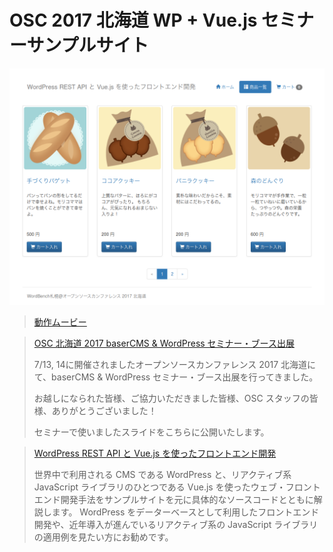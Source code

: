 # OSC 2017 北海道 WP + Vue.js セミナーサンプルサイト

![スクリーンショット](./doc/screenshot.png)

> [動作ムービー](https://raw.githubusercontent.com/h1romas4/wp-vuejs-sample/master/doc/osc2017do-pre.mp4)

> [OSC 北海道 2017 baserCMS & WordPress セミナー・ブース出展](http://another.maple4ever.net/archives/2296/)
>
> 7/13, 14に開催されましたオープンソースカンファレンス 2017 北海道にて、baserCMS & WordPress セミナー・ブース出展を行ってきました。
>
> お越しになられた皆様、ご協力いただきました皆様、OSC スタッフの皆様、ありがとうございました！
>
> セミナーで使いましたスライドをこちらに公開いたします。

> [WordPress REST API と Vue.js を使ったフロントエンド開発](https://www.ospn.jp/osc2017-do/modules/eguide/event.php?eid=38)
>
> 世界中で利用される CMS である WordPress と、リアクティブ系 JavaScript ライブラリのひとつである
Vue.js を使ったウェブ・フロントエンド開発手法をサンプルサイトを元に具体的なソースコードとともに解説します。
WordPress をデーターベースとして利用したフロントエンド開発や、近年導入が進んでいるリアクティブ系の
JavaScript ライブラリの適用例を見たい方にお勧めです。

